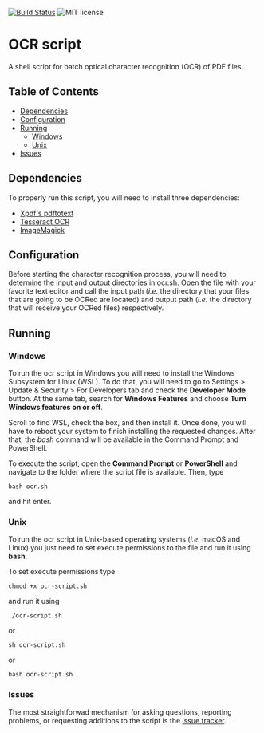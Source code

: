 [![Build Status](https://travis-ci.com/tsrsilva/ocr-script.svg?branch=master)](https://travis-ci.com/tsrsilva/ocr-script)
![MIT license](https://img.shields.io/github/license/tsrsilva/ocr-script)

# OCR script
A shell script for batch optical character recognition (OCR) of PDF files.


## Table of Contents
  * [Dependencies](#dependencies)
  * [Configuration](#configuration)
  * [Running](#running)
    * [Windows](#run_windows)
    * [Unix](#run_unix)
  * [Issues](#issues)

<a name="dependencies"></a>
## Dependencies

To properly run this script, you will need to install three dependencies:

  * [Xpdf's pdftotext](https://www.xpdfreader.com/pdftotext-man.html)
  * [Tesseract OCR](https://github.com/tesseract-ocr/)
  * [ImageMagick](https://imagemagick.org/)

<a name="configuration"></a>
## Configuration

Before starting the character recognition process, you will need to determine the
input and output directories in ocr.sh. Open the file with your favorite text
editor and call the input path (*i.e.* the directory that your files that are
going to be OCRed are located) and output path (*i.e.* the directory that will
receive your OCRed files) respectively.

<a name="running"></a>
## Running

<a name="run_windows"></a>
### Windows

To run the ocr script in Windows you will need to install the Windows Subsystem for Linux (WSL).
To do that, you will need to go to Settings > Update & Security > For Developers tab and
check the **Developer Mode** button. At the same tab, search for **Windows Features** and
choose **Turn Windows features on or off**.

Scroll to find WSL, check the box, and then install it. Once done, you will have to reboot your
system to finish installing the requested changes. After that, the *bash* command will be available
in the Command Prompt and PowerShell.

To execute the script, open the **Command Prompt** or **PowerShell** and navigate to
the folder where the script file is available. Then, type

```
bash ocr.sh
```

and hit enter.

<a name="run_unix"></a>
### Unix

To run the ocr script in Unix-based operating systems (*i.e.* macOS and Linux) you just need to
set execute permissions to the file and run it using **bash**.

To set execute permissions type

```
chmod +x ocr-script.sh
```

and run it using

```
./ocr-script.sh
```

or

```
sh ocr-script.sh
```

or

```
bash ocr-script.sh
```

<a name="issues"></a>
### Issues

The most straightforwad mechanism for asking questions, reporting problems, or requesting additions to the script is the [issue tracker](https://github.com/tsrsilva/ocr-script/issues).
<!--stackedit_data:
eyJoaXN0b3J5IjpbLTIxMjk5NDc4MzhdfQ==
-->
